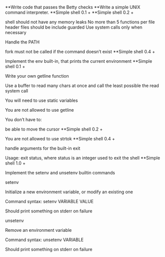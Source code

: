 **Write  code that passes the Betty checks
**Write a simple UNIX command interpreter.
**Simple shell 0.1 +
**Simple shell 0.2 +

shell should not have any memory leaks
No more than 5 functions per file
header files should be include guarded
Use system calls only when necessary



Handle the PATH

fork must not be called if the command doesn’t exist
**Simple shell 0.4 +



Implement the env built-in, that prints the current environment
**Simple shell 0.1 +



Write your own getline function

Use a buffer to read many chars at once and call the least possible the read system call

You will need to use static variables

You are not allowed to use getline

You don’t have to:



be able to move the cursor
**Simple shell 0.2 +



You are not allowed to use strtok
**Simple shell 0.4 +



handle arguments for the built-in exit

Usage: exit status, where status is an integer used to exit the shell
**Simple shell 1.0 +



Implement the setenv and unsetenv builtin commands



setenv

Initialize a new environment variable, or modify an existing one

Command syntax: setenv VARIABLE VALUE

Should print something on stderr on failure

unsetenv

Remove an environment variable

Command syntax: unsetenv VARIABLE

Should print something on stderr on failure
